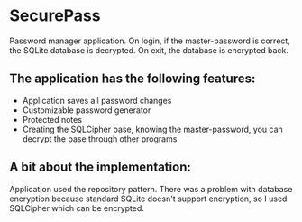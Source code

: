 # SecurePass

Password manager application. On login, if the master-password is correct, the SQLite database is decrypted. On exit,
the database is encrypted back.

## The application has the following features:

- Application saves all password changes
- Customizable password generator
- Protected notes
- Creating the SQLCipher base, knowing the master-password, you can decrypt the base through other programs

## A bit about the implementation:

Application used the repository pattern. There was a problem with database encryption because standard SQLite doesn't support encryption, so I used SQLCipher which can be encrypted.
